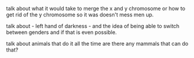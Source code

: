 

talk about what it would take to merge the x and y chromosome or how to get rid of the y chromosome so it was doesn't mess men up. 

talk about - left hand of darkness - and the idea of being able to switch between genders and if that is even possible. 

talk about animals that do it all the time
are there any mammals that can do that? 